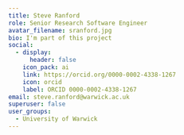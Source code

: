 ```yaml
---
title: Steve Ranford
role: Senior Research Software Engineer
avatar_filename: sranford.jpg
bio: I'm part of this project
social:
  - display:
      header: false
    icon_pack: ai
    link: https://orcid.org/0000-0002-4338-1267
    icon: orcid
    label: ORCID 0000-0002-4338-1267
email: steve.ranford@warwick.ac.uk
superuser: false
user_groups:
  - University of Warwick
---
```

